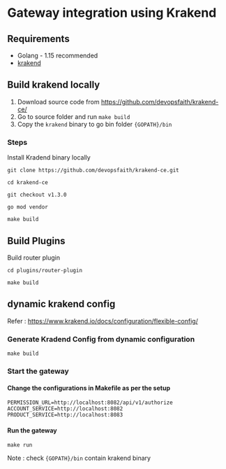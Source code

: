 # Gateway integration using Krakend

## Requirements

* Golang - 1.15 recommended
* [krakend](https://www.krakend.io/)  

## Build krakend locally

1. Download source code from https://github.com/devopsfaith/krakend-ce/
2. Go to source folder and run ```make build```
3. Copy the ```krakend``` binary to go bin folder ```{GOPATH}/bin```

### Steps

Install Kradend binary locally


```
git clone https://github.com/devopsfaith/krakend-ce.git

cd krakend-ce

git checkout v1.3.0

go mod vendor

make build

```

## Build Plugins

Build router plugin 

```
cd plugins/router-plugin

make build

```

## dynamic krakend config

Refer : https://www.krakend.io/docs/configuration/flexible-config/


### Generate Kradend Config from dynamic configuration

```
make build
```

### Start the gateway

#### Change the configurations in Makefile as per the setup
```
PERMISSION_URL=http://localhost:8082/api/v1/authorize
ACCOUNT_SERVICE=http://localhost:8082
PRODUCT_SERVICE=http://localhost:8083
```

#### Run the gateway

```
make run
```

Note : check ```{GOPATH}/bin``` contain krakend binary